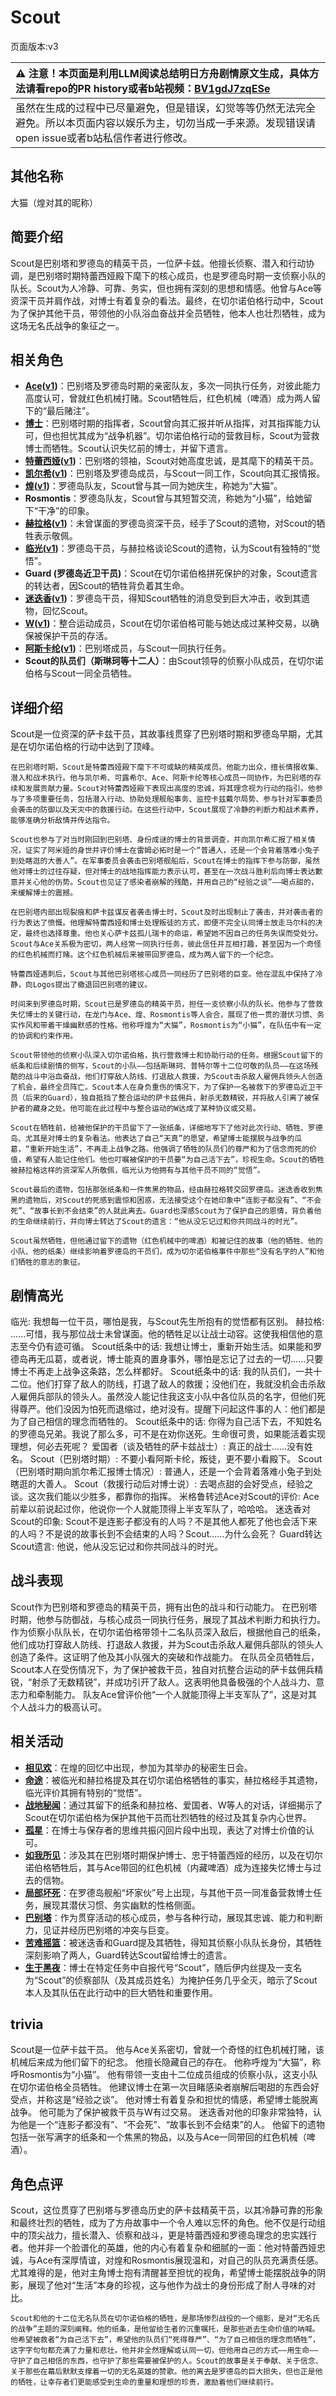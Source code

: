 # Scout
页面版本:v3
 

| :warning: 注意！本页面是利用LLM阅读总结明日方舟剧情原文生成，具体方法请看repo的PR history或者b站视频：[BV1gdJ7zqESe](https://www.bilibili.com/video/BV1gdJ7zqESe/)         |
|:----------------------------|
| 虽然在生成的过程中已尽量避免，但是错误，幻觉等等仍然无法完全避免。所以本页面内容以娱乐为主，切勿当成一手来源。发现错误请open issue或者b站私信作者进行修改。|



## 其他名称
大猫（煌对其的昵称）
## 简要介绍
Scout是巴别塔和罗德岛的精英干员，一位萨卡兹。他擅长侦察、潜入和行动协调，是巴别塔时期特蕾西娅殿下麾下的核心成员，也是罗德岛时期一支侦察小队的队长。Scout为人冷静、可靠、务实，但也拥有深刻的思想和情感。他曾与Ace等资深干员并肩作战，对博士有着复杂的看法。最终，在切尔诺伯格行动中，Scout为了保护其他干员，带领他的小队浴血奋战并全员牺牲，他本人也壮烈牺牲，成为这场无名氏战争的象征之一。
## 相关角色
-   **[Ace](extended_char_Ace.md)([v1](../chars/extended_char_Ace.md))**：巴别塔及罗德岛时期的亲密队友，多次一同执行任务，对彼此能力高度认可，曾就红色机械打赌。Scout牺牲后，红色机械（啤酒）成为两人留下的“最后赌注”。
-   **[博士](extended_char_bo_shi.md)**：巴别塔时期的指挥者，Scout曾向其汇报并听从指挥，对其指挥能力认可，但也担忧其成为“战争机器”。切尔诺伯格行动的营救目标，Scout为营救博士而牺牲。Scout认识失忆前的博士，并留下遗言。
-   **[特蕾西娅](extended_char_te_lei_xi_ya.md)([v1](../chars/extended_char_te_lei_xi_ya.md))**：巴别塔的领袖，Scout对她高度忠诚，是其麾下的精英干员。
-   **[凯尔希](char_003_kalts.md)([v1](../chars/char_003_kalts.md))**：巴别塔及罗德岛成员，与Scout一同工作，Scout向其汇报情报。
-   **[煌](char_017_huang.md)([v1](../chars/char_017_huang.md))**：罗德岛队友，Scout曾与其一同为她庆生，称她为“大猫”。
-   **Rosmontis**：罗德岛队友，Scout曾与其短暂交流，称她为“小猫”，给她留下“干净”的印象。
-   **[赫拉格](char_188_helage.md)([v1](../chars/char_188_helage.md))**：未曾谋面的罗德岛资深干员，经手了Scout的遗物，对Scout的牺牲表示敬佩。
-   **[临光](char_148_nearl.md)([v1](../chars/char_148_nearl.md))**：罗德岛干员，与赫拉格谈论Scout的遗物，认为Scout有独特的“觉悟”。
-   **Guard (罗德岛近卫干员)**：Scout在切尔诺伯格拼死保护的对象，Scout遗言的转达者，因Scout的牺牲背负着其生命。
-   **[迷迭香](char_391_rosmon.md)([v1](../chars/char_391_rosmon.md))**：罗德岛干员，得知Scout牺牲的消息受到巨大冲击，收到其遗物，回忆Scout。
-   **[W](char_113_cqbw.md)([v1](../chars/char_113_cqbw.md))**：整合运动成员，Scout在切尔诺伯格可能与她达成过某种交易，以确保被保护干员的存活。
-   **[阿斯卡纶](char_4132_ascln.md)([v1](../chars/char_4132_ascln.md))**：巴别塔成员，与Scout一同执行任务。
-   **Scout的队员们（斯琳珂等十二人）**：由Scout领导的侦察小队成员，在切尔诺伯格与Scout一同全员牺牲。
## 详细介绍
Scout是一位资深的萨卡兹干员，其故事线贯穿了巴别塔时期和罗德岛早期，尤其是在切尔诺伯格的行动中达到了顶峰。

    在巴别塔时期，Scout是特蕾西娅殿下麾下不可或缺的精英成员。他能力出众，擅长情报收集、潜入和战术执行。他与凯尔希、可露希尔、Ace、阿斯卡纶等核心成员一同协作，为巴别塔的存续和发展贡献力量。Scout对特蕾西娅殿下表现出高度的忠诚，将其理念视为行动的指引。他参与了多项重要任务，包括潜入行动、协助处理舰船事务、监控卡兹戴尔局势、参与针对军事委员会袭击的防御以及天灾中的救援行动。在这些行动中，Scout展现了冷静的判断力和战术素养，能够准确分析敌情并传达指令。

    Scout也参与了对当时刚回到巴别塔、身份成谜的博士的背景调查，并向凯尔希汇报了相关情况，证实了阿米娅的身世并评价博士在雷姆必拓时是一个“普通人，还是一个会背着落难小兔子到处瞎逛的大善人”。在军事委员会袭击巴别塔舰船后，Scout在博士的指挥下参与防御，虽然他对博士的过往存疑，但对博士的战地指挥能力表示认可，甚至在一次战斗胜利后向博士表达歉意并关心他的伤势。Scout也见证了感染者崩解的残酷，并用自己的“经验之谈”——喝点甜的，来缓解博士的震撼。

    在巴别塔内部出现裂痕和萨卡兹谋反者袭击博士时，Scout及时出现制止了袭击，并对袭击者的行为表达了愤慨。他理解特蕾西娅和博士处理叛徒的方式，即便不完全认同博士放走马尔科的决定，最终也选择尊重。他也关心萨卡兹孤儿瑞卡的命运，希望她不因自己的任务失误而受处分。Scout与Ace关系极为密切，两人经常一同执行任务，彼此信任并互相打趣，甚至因为一个奇怪的红色机械而打赌。这个红色机械后来被带回罗德岛，成为两人留下的一个纪念。

    特蕾西娅遇刺后，Scout与其他巴别塔核心成员一同经历了巴别塔的巨变。他在混乱中保持了冷静，向Logos提出了撤退回巴别塔的建议。

    时间来到罗德岛时期，Scout已是罗德岛的精英干员，担任一支侦察小队的队长。他参与了营救失忆博士的关键行动，在龙门与Ace、煌、Rosmontis等人会合，展现了他一贯的潜伏习惯、务实作风和带着干燥幽默感的性格。他称呼煌为“大猫”，Rosmontis为“小猫”，在队伍中有一定的协调和约束作用。

    Scout带领他的侦察小队深入切尔诺伯格，执行营救博士和协助行动的任务。根据Scout留下的纸条和后续剧情的侧写，Scout的小队——包括斯琳珂、普特尔等十二位可敬的队员——在这场残酷的战斗中浴血奋战，他们打穿敌人防线、打退敌人救援，为Scout击杀敌人雇佣兵领头人创造了机会，最终全员阵亡。Scout本人在身负重伤的情况下，为了保护一名被救下的罗德岛近卫干员（后来的Guard），独自抵挡了整合运动的萨卡兹佣兵，射杀无数精锐，并将敌人引离了被保护者的藏身之处。他可能在此过程中与整合运动的W达成了某种协议或交易。

    Scout在牺牲前，给被他保护的干员留下了一张纸条，详细地写下了他对此次行动、牺牲、罗德岛、尤其是对博士的复杂看法。他表达了自己“天真”的愿望，希望博士能摆脱与战争的瓜葛，“重新开始生活”，不再走上战争之路。他强调了牺牲的队员们的尊严和为了信念而死的价值，希望有人能记住他们。他也叮嘱被保护的干员要“为自己活下去”，珍视生命。Scout的牺牲被赫拉格这样的资深军人所敬佩，临光认为他拥有与其他干员不同的“觉悟”。

    Scout最后的遗物，包括那张纸条和一件焦黑的物品，经由赫拉格转交回罗德岛。迷迭香收到焦黑的遗物后，对Scout的死感到震惊和困惑，无法接受这个在她印象中“连影子都没有”、“不会死”、“故事长到不会结束”的人就此离去。Guard也深感Scout为了保护自己的恩情，背负着他的生命继续前行，并向博士转达了Scout的遗言：“他从没忘记过和你共同战斗的时光”。

    Scout虽然牺牲，但他通过留下的遗物（红色机械中的啤酒）和被记住的故事（他的牺牲、他的小队、他的纸条）继续影响着罗德岛的干员们，成为切尔诺伯格事件中那些“没有名字的人”和他们牺牲的意志的象征。
## 剧情高光
临光: 我想每一位干员，哪怕是我，与Scout先生所抱有的觉悟都有区别。
    赫拉格: ......可惜，我与那位战士未曾谋面。他的牺牲足以让战士动容。这使我相信他的意志至今仍有迹可循。
    Scout纸条中的话: 我想让博士，重新开始生活。如果能和罗德岛再无瓜葛，或者说，博士能真的置身事外，哪怕是忘记了过去的一切......只要博士不再走上战争这条路，怎么样都好。
    Scout纸条中的话: 我的队员们，一共十二位。他们打穿了敌人的防线，打退了敌人的救援；没他们在，我就没机会击杀敌人雇佣兵部队的领头人。虽然没人能记住我这支小队中各位队员的名字，但他们死得尊严。他们没因为怕死而退缩过，绝对没有。提醒下问起这件事的人：他们都是为了自己相信的理念而牺牲的。
    Scout纸条中的话: 你得为自己活下去，不知姓名的罗德岛兄弟。我说了那么多，可不是在劝你送死。生命很可贵，如果能活着实现理想，何必去死呢？
    爱国者（谈及牺牲的萨卡兹战士）: 真正的战士......没有姓名。
    Scout（巴别塔时期）: 不要小看阿斯卡纶，叛徒，更不要小看殿下。
    Scout（巴别塔时期向凯尔希汇报博士情况）: 普通人，还是一个会背着落难小兔子到处瞎逛的大善人。
    Scout（救援行动后对博士说）: 去喝点甜的会好受点，经验之谈。这次我们能以少胜多，都靠你的指挥。
    米格鲁转述Ace对Scout的评价: Ace前辈以前说起过你，他说你一个人就能顶得上半支军队了，哈哈哈。
    迷迭香对Scout的印象: Scout不是连影子都没有的人吗？不是其他人都死了他也会活下来的人吗？不是说的故事长到不会结束的人吗？Scout......为什么会死？
    Guard转达Scout遗言: 他说，他从没忘记过和你共同战斗的时光。
## 战斗表现
Scout作为巴别塔和罗德岛的精英干员，拥有出色的战斗和行动能力。
    在巴别塔时期，他参与防御战，与核心成员一同执行任务，展现了其战术判断力和执行力。
    作为侦察小队队长，在切尔诺伯格带领十二名队员深入敌后，根据他自己的纸条，他们成功打穿敌人防线、打退敌人救援，并为Scout击杀敌人雇佣兵部队的领头人创造了条件。这证明了他及其小队强大的突破和作战能力。
    在队员全员牺牲后，Scout本人在受伤情况下，为了保护被救干员，独自对抗整合运动的萨卡兹佣兵精锐，“射杀了无数精锐”，并成功引开了敌人。这表明他具备极强的个人战斗力、意志力和牵制能力。
    队友Ace曾评价他“一个人就能顶得上半支军队了”，这是对其个人战斗力的极高认可。
## 相关活动
-   **[相见欢](../stories/act40side.md)**：在煌的回忆中出现，参加为其举办的秘密生日会。
-   **[命途](../stories/story_helage_set_1.md)**：被临光和赫拉格提及其在切尔诺伯格牺牲的事实，赫拉格经手其遗物，临光评价其拥有特别的“觉悟”。
-   **[战地秘闻](../stories/act4d0.md)**：通过其留下的纸条和赫拉格、爱国者、W等人的对话，详细揭示了Scout在切尔诺伯格为保护其他干员而壮烈牺牲的经过及其复杂内心世界。
-   **[孤星](../stories/act25side.md)**：在博士与保存者的思维共振闪回片段中出现，表达了对博士价值的认可。
-   **[如我所见](../stories/act8mini.md)**：涉及其在巴别塔时期保护博士、忠于特蕾西娅的经历，以及在切尔诺伯格牺牲后，其与Ace带回的红色机械（内藏啤酒）成为连接失忆博士与过去的信物。
-   **[局部坏死](../stories/main_6.md)**：在罗德岛舰船“坏家伙”号上出现，与其他干员一同准备营救博士任务，展现其潜伏习惯、务实幽默的性格侧面。
-   **[巴别塔](../stories/act33side.md)**：作为贯穿活动的核心成员，参与各种行动，展现其忠诚、能力和判断力，见证并经历巴别塔的冲突与巨变。
-   **[苦难摇篮](../stories/main_7.md)**：被迷迭香和Guard提及其牺牲，得知其侦察小队队长身份，其牺牲深刻影响了两人，Guard转达Scout留给博士的遗言。
-   **[生于黑夜](../stories/act9d0.md)**：博士在特定任务中自报代号“Scout”，随后伊内丝提及一支名为“Scout”的侦察部队（及其成员姓名）为掩护任务几乎全灭，暗示了Scout本人及其队伍在此行动中的巨大牺牲和重要作用。
## trivia
Scout是一位萨卡兹干员。
    他与Ace关系密切，曾就一个奇怪的红色机械打赌，该机械后来成为他们留下的纪念。
    他擅长隐藏自己的存在。
    他称呼煌为“大猫”，称呼Rosmontis为“小猫”。
    他有带领一支由十二位成员组成的侦察小队，这支小队在切尔诺伯格全员牺牲。
    他建议博士在第一次目睹感染者崩解后喝甜的东西会好受点，并称这是“经验之谈”。
    他对博士有着复杂和担忧的情感，希望博士能脱离战争。
    他可能为了保护被救干员与W有过交易。
    迷迭香对他的印象非常独特，认为他是一个“连影子都没有”、“不会死”、“故事长到不会结束”的人。
    他留下的遗物包括一张写满字的纸条和一个焦黑的物品，以及与Ace一同带回的红色机械（啤酒）。
## 角色点评
Scout，这位贯穿了巴别塔与罗德岛历史的萨卡兹精英干员，以其冷静可靠的形象和最终壮烈的牺牲，成为了方舟故事中一个令人难以忘怀的角色。他不仅是行动组中的顶尖战力，擅长潜入、侦察和战斗，更是特蕾西娅和罗德岛理念的忠实践行者。他并非一个脸谱化的英雄，他的内心有着复杂和细腻的一面：他对特蕾西娅忠诚，与Ace有深厚情谊，对煌和Rosmontis展现温和，对自己的队员充满责任感。尤其难得的是，他对主角博士抱有清醒甚至担忧的视角，希望博士能摆脱战争的阴影，展现了他对“生活”本身的珍视，这与他作为战士的身份形成了耐人寻味的对比。

    Scout和他的十二位无名队员在切尔诺伯格的牺牲，是那场惨烈战役的一个缩影，是对“无名氏的战争”主题的深刻阐释。他的纸条，是他留给生者的沉重嘱托，是那些逝去生命价值的呐喊。他希望被救者“为自己活下去”，希望他的队员们“死得尊严”、“为了自己相信的理念而牺牲”，这字字句句都充满了力量和悲壮。他并非全然理解或认同一切，但他用自己的方式——用生命——守护了自己相信的东西，也守护了那些需要被保护的人。Scout的故事是关于奉献、关于信念、关于那些在幕后默默支撑着一切的无名英雄的赞歌。他的离去是罗德岛的巨大损失，但也正是他的牺牲，让幸存者们更能感受到生命的重量和理想的珍贵，激励着他们继续前行。